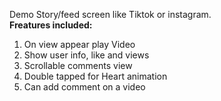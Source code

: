 Demo Story/feed screen like Tiktok or instagram.
</br>
<b>Freatures included:</b>
</br>
1. On view appear play Video
2. Show user info, like and views
3. Scrollable comments view
4. Double tapped for Heart animation
5. Can add comment on a video
